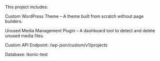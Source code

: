This project includes:

Custom WordPress Theme – A theme built from scratch without page builders.

Unused Media Management Plugin – A dashboard tool to detect and delete unused media files.

Custom API Endpoint: /wp-json/custom/v1/projects

Database: ikonic-test
